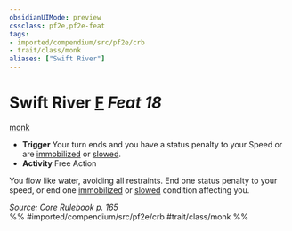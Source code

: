 ```yaml
---
obsidianUIMode: preview
cssclass: pf2e,pf2e-feat
tags:
- imported/compendium/src/pf2e/crb
- trait/class/monk
aliases: ["Swift River"]
---
```

# Swift River  [F](chapter-9-playing-the-game.md#Actions "Free Action") *Feat 18*  
[monk](rules/traits/monk.md)  

- **Trigger** Your turn ends and you have a status penalty to your Speed or are [immobilized](conditions.md#Immobilized) or [slowed](conditions.md#Slowed).
- **Activity** Free Action

You flow like water, avoiding all restraints. End one status penalty to your speed, or end one [immobilized](conditions.md#Immobilized) or [slowed](conditions.md#Slowed) condition affecting you.

*Source: Core Rulebook p. 165*  
%% #imported/compendium/src/pf2e/crb #trait/class/monk %%